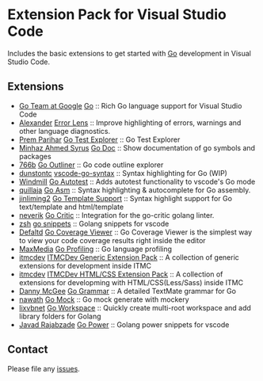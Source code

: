 # Extension Pack for Visual Studio Code

Includes the basic extensions to get started with [Go](https://golang.org/) development in Visual Studio Code.

## Extensions

<!-- +Extensions -->
* [Go Team at Google](https://marketplace.visualstudio.com/publishers/golang) [Go](https://marketplace.visualstudio.com/items?itemName=golang.Go) :: Rich Go language support for Visual Studio Code
* [Alexander](https://marketplace.visualstudio.com/publishers/usernamehw) [Error Lens](https://marketplace.visualstudio.com/items?itemName=usernamehw.errorlens) :: Improve highlighting of errors, warnings and other language diagnostics.
* [Prem Parihar](https://marketplace.visualstudio.com/publishers/premparihar) [Go Test Explorer](https://marketplace.visualstudio.com/items?itemName=premparihar.gotestexplorer) :: Go Test Explorer
* [Minhaz Ahmed Syrus](https://marketplace.visualstudio.com/publishers/msyrus) [Go Doc](https://marketplace.visualstudio.com/items?itemName=msyrus.go-doc) :: Show documentation of go symbols and packages
* [766b](https://marketplace.visualstudio.com/publishers/766b) [Go Outliner](https://marketplace.visualstudio.com/items?itemName=766b.go-outliner) :: Go code outline explorer
* [dunstontc](https://marketplace.visualstudio.com/publishers/dunstontc) [vscode-go-syntax](https://marketplace.visualstudio.com/items?itemName=dunstontc.vscode-go-syntax) :: Syntax highlighting for Go (WIP)
* [Windmill](https://marketplace.visualstudio.com/publishers/windmilleng) [Go Autotest](https://marketplace.visualstudio.com/items?itemName=windmilleng.vscode-go-autotest) :: Adds autotest functionality to vscode's Go mode
* [quillaja](https://marketplace.visualstudio.com/publishers/quillaja) [Go Asm](https://marketplace.visualstudio.com/items?itemName=quillaja.goasm) :: Syntax highlighting & autocomplete for Go assembly.
* [jinliming2](https://marketplace.visualstudio.com/publishers/jinliming2) [Go Template Support](https://marketplace.visualstudio.com/items?itemName=jinliming2.vscode-go-template) :: Syntax highlight support for Go text/template and html/template
* [neverik](https://marketplace.visualstudio.com/publishers/neverik) [Go Critic](https://marketplace.visualstudio.com/items?itemName=neverik.go-critic) :: Integration for the go-critic golang linter.
* [zsh](https://marketplace.visualstudio.com/publishers/zsh) [go snippets](https://marketplace.visualstudio.com/items?itemName=zsh.go-snippets) :: Golang snippets for vscode
* [Defaltd](https://marketplace.visualstudio.com/publishers/defaltd) [Go Coverage Viewer](https://marketplace.visualstudio.com/items?itemName=defaltd.go-coverage-viewer) :: Go Coverage Viewer is the simplest way to view your code coverage results right inside the editor
* [MaxMedia](https://marketplace.visualstudio.com/publishers/MaxMedia) [Go Profiling](https://marketplace.visualstudio.com/items?itemName=MaxMedia.go-prof) :: Go language profiling
* [itmcdev](https://marketplace.visualstudio.com/publishers/itmcdev) [ITMCDev Generic Extension Pack](https://marketplace.visualstudio.com/items?itemName=itmcdev.generic-extension-pack) :: A collection of generic extensions for development inside ITMC
* [itmcdev](https://marketplace.visualstudio.com/publishers/itmcdev) [ITMCDev HTML/CSS Extension Pack](https://marketplace.visualstudio.com/items?itemName=itmcdev.html-extension-pack) :: A collection of extensions for developming with HTML/CSS(Less/Sass) inside ITMC
* [Danny McGee](https://marketplace.visualstudio.com/publishers/dannymcgee) [Go Grammar](https://marketplace.visualstudio.com/items?itemName=dannymcgee.vscode-go-grammar) :: A detailed TextMate grammar for Go
* [nawath](https://marketplace.visualstudio.com/publishers/nawath) [Go Mock](https://marketplace.visualstudio.com/items?itemName=nawath.go-lazy-mock) :: Go mock generate with mockery
* [lixvbnet](https://marketplace.visualstudio.com/publishers/lixvbnet) [Go Workspace](https://marketplace.visualstudio.com/items?itemName=lixvbnet.goworkspace) :: Quickly create multi-root workspace and add library folders for Golang
* [Javad Rajabzade](https://marketplace.visualstudio.com/publishers/Ja7ad) [Go Power](https://marketplace.visualstudio.com/items?itemName=Ja7ad.go-power) :: Golang power snippets for vscode
<!-- -Extensions -->

## Contact

Please file any [issues](https://github.com/itmcdev/vscode-extensions/issues).
